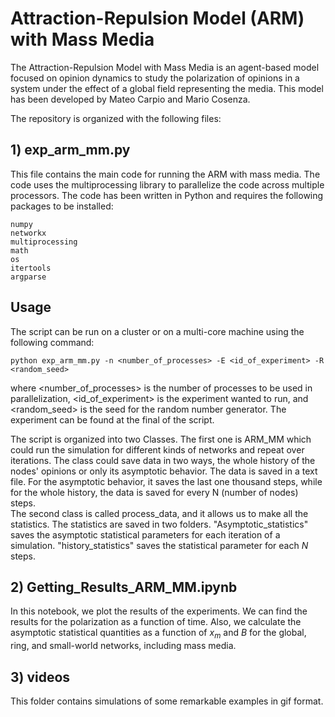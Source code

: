 # Attraction-Repulsion Model (ARM) with Mass Media

The Attraction-Repulsion Model with Mass Media is an agent-based model focused on opinion dynamics to study the polarization of opinions in a system under the effect of a global field representing the media. This model has been developed by Mateo Carpio and Mario Cosenza. 

The repository is organized with the following files: 

## 1) exp_arm_mm.py

This file contains the main code for running the ARM with mass media. The code uses the multiprocessing library to parallelize the code across multiple processors.
The code has been written in Python and requires the following packages to be installed:
   
    numpy
    networkx
    multiprocessing
    math
    os
    itertools
    argparse
    


## Usage

The script can be run on a cluster or on a multi-core machine using the following command:

    python exp_arm_mm.py -n <number_of_processes> -E <id_of_experiment> -R <random_seed>

where <number_of_processes> is the number of processes to be used in parallelization, <id_of_experiment> is the experiment wanted to run, and <random_seed> is the seed for the random number generator. The experiment can be found at the final of the script. 

The script is organized into two Classes. The first one is ARM_MM which could run the simulation for different kinds of networks and repeat over iterations. The class could save data in two ways, the whole history of the nodes' opinions or only its asymptotic behavior. The data is saved in a text file. For the asymptotic behavior, it saves the last one thousand steps, while for the whole history, the data is saved for every N (number of nodes) steps.  
The second class is called process_data, and it allows us to make all the statistics. The statistics are saved in two folders. "Asymptotic_statistics" saves the asymptotic statistical parameters for each iteration of a simulation. "history_statistics" saves the statistical parameter for each $N$ steps. 


## 2) Getting_Results_ARM_MM.ipynb

In this notebook, we plot the results of the experiments. We can find the results for the polarization as a function of time. Also, we calculate the asymptotic statistical quantities as a function of $x_m$ and $B$ for the global, ring, and small-world networks, including mass media. 

## 3) videos

This folder contains simulations of some remarkable examples in gif format. 
